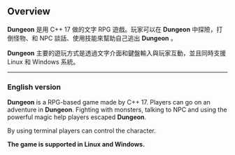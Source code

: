 ## Overview

**Dungeon** 是用 C++ 17 做的文字 RPG 遊戲。玩家可以在 **Dungeon** 中探險，打倒怪物、和 NPC 談話、使用技能來幫助自己逃出 **Dungeon** 。

**Dungeon** 主要的遊玩方式是透過文字介面和鍵盤輸入與玩家互動，並且同時支援 Linux 和 Windows 系統。

---
### English version

**Dungeon** is a RPG-based game made by C++ 17. Players can go on an adventure in **Dungeon**. Fighting with monsters, talking to NPC and using the powerful magic help players escaped **Dungeon**.

By using terminal players can control the character.

**The game is supported in Linux and Windows.**
